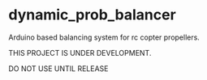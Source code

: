 # dynamic_prob_balancer
Arduino based balancing system for rc copter propellers.

THIS PROJECT IS UNDER DEVELOPMENT.

DO NOT USE UNTIL RELEASE
